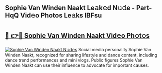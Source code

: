 ## Sophie Van Winden Naakt Le𝚊k𝚎d N𝚞𝚍e - Part-HqQ Vid𝚎o Photos Le𝚊ks lBFsu

# <h2><a href="http://fb38km0.evod.top/?m=Sophie+Van+Winden+Naakt">🔗 👉🔴 Sophie Van Winden Naakt Vid𝚎o Ph𝚘t𝚘s</a></h2>

[![Sophie Van Winden Naakt N𝚞d𝚎s](https://i.imgur.com/8V9OHl7.gif)](http://fb38km0.evod.top/?m=Sophie+Van+Winden+Naakt)
Social media personality Sophie Van Winden Naakt, recognized for sharing lifestyle and dance content, including dance trend performances and mini vlogs. Public figures Sophie Van Winden Naakt can use their influence to advocate for important causes. 
